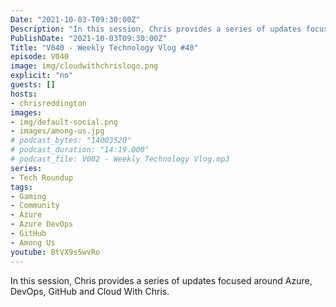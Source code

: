 ```yaml
---
Date: "2021-10-03-T09:30:00Z"
Description: "In this session, Chris provides a series of updates focused around Azure, DevOps, GitHub and Cloud With Chris."
PublishDate: "2021-10-03T09:30:00Z"
Title: "V040 - Weekly Technology Vlog #40"
episode: V040
image: img/cloudwithchrislogo.png
explicit: "no"
guests: []
hosts:
- chrisreddington
images:
- img/default-social.png
- images/among-us.jpg
# podcast_bytes: "14003520"
# podcast_duration: "14:19.000"
# podcast_file: V002 - Weekly Technology Vlog.mp3
series:
- Tech Roundup
tags:
- Gaming
- Community
- Azure
- Azure DevOps
- GitHub
- Among Us
youtube: BtVX9s5wvRo
---
```

In this session, Chris provides a series of updates focused around Azure, DevOps, GitHub and Cloud With Chris.